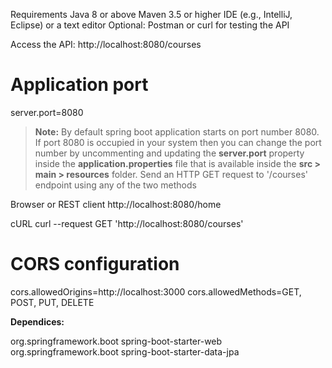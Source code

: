 Requirements
  Java 8 or above
  Maven 3.5 or higher
  IDE (e.g., IntelliJ, Eclipse) or a text editor
  Optional: Postman or curl for testing the API

Access the API:
  http://localhost:8080/courses

# Application port
server.port=8080

> **Note:** By default spring boot application starts on port number 8080. If port 8080 is occupied in your system then you can change the port number by uncommenting and updating the **server.port** property inside the **application.properties** file that is available inside the **src > main > resources** folder.
Send an HTTP GET request to '/courses' endpoint using any of the two methods

Browser or REST client
http://localhost:8080/home

cURL
curl --request GET 'http://localhost:8080/courses'

# CORS configuration
cors.allowedOrigins=http://localhost:3000
cors.allowedMethods=GET, POST, PUT, DELETE


**Dependices:**

<dependencies>
    <dependency>
        <groupId>org.springframework.boot</groupId>
        <artifactId>spring-boot-starter-web</artifactId>
    </dependency>
    <dependency>
        <groupId>org.springframework.boot</groupId>
        <artifactId>spring-boot-starter-data-jpa</artifactId>
    </dependency>
</dependencies>


